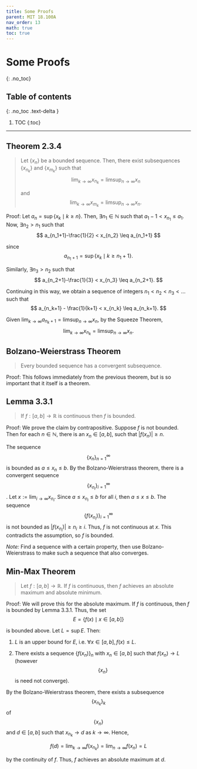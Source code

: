 ```yaml
---
title: Some Proofs
parent: MIT 18.100A
nav_order: 13
math: true
toc: true
---
```


# Some Proofs
{: .no_toc}

## Table of contents
{: .no_toc .text-delta }

1. TOC
{:toc}

---

## Theorem 2.3.4

> Let $\{x_n\}$ be a bounded sequence. Then, there exist subsequences $\{x_{n_k}\}$ and $\{x_{m_k}\}$ such that
> $$
\lim_{k\to \infty} x_{n_k} = \limsup_{n\to \infty} x_n
$$
> 
> and
> $$
\lim_{k\to \infty} x_{m_k} = \limsup_{n\to \infty} x_n.
$$

Proof: Let $a_n = \sup\{x_k \mid k\geq n\}.$ Then, $\exists n_1 \in \mathbb{N}$ such that $a_1 -1 < x_{n_1} \leq a_1$.  Now, $\exists n_2>n_1$ such that
$$
a_{n_1+1}-\frac{1}{2} < x_{n_2} \leq a_{n_1+1}
$$

since
$$
a_{n_1+1} = \sup \{x_k \mid k\geq n_1 +1\}.
$$

Similarly, $\exists n_3>n_2$ such that
$$
a_{n_2+1}-\frac{1}{3} < x_{n_3} \leq a_{n_2+1}.
$$

Continuing in this way, we obtain a sequence of integers $n_1< n_2 < n_3< \dots$ such that
$$
a_{n_k+1} - \frac{1}{k+1} < x_{n_k} \leq a_{n_k+1}.
$$

Given $\lim_{k\to \infty} a_{n_k +1} = \limsup_{n\to \infty} x_n$, by the Squeeze Theorem,
$$
\lim_{k\to \infty} x_{n_k} = \limsup_{n\to \infty} x_n.
$$

## Bolzano-Weierstrass Theorem

> Every bounded sequence has a convergent subsequence.

Proof: This follows immediately from the previous theorem, but is so important that it itself is a theorem. 

## Lemma 3.3.1

> If $f:[a,b]\to \mathbb{R}$ is continuous then $f$ is bounded.

Proof: We prove the claim by contrapositive. Suppose $f$ is not bounded. Then for each $n\in \mathbb{N}$, there is an $x_n\in [a,b]$, such that $\vert f(x_n)\vert \ge n$. 

The sequence $$\{x_n\}_{n=1}^{\infty}$$ is bounded as $a\le x_n\le b$. By the Bolzano-Weierstrass theorem, there is a convergent sequence $$\{x_{n_i}\}_{i=1}^{\infty}$$. Let $x:=\lim_{i\to\infty}x_{n_i}$. Since $a\le x_{n_i}\le b$ for all $i$, then $a\le x\le b$. The sequence $$\{f(x_{n_i})\}_{i=1}^{\infty}$$ is not bounded as $\vert f(x_{n_i})\vert \ge n_i\ge i$. Thus, $f$ is not continuous at $x$. This contradicts the assumption, so $f$ is bounded.

*Note:* Find a sequence with a certain property, then use Bolzano-Weierstrass to make such a sequence that also converges.

## Min-Max Theorem

> Let $f:[a,b]\to \mathbb{R}$. If $f$ is continuous, then $f$ achieves an absolute maximum and absolute minimum.


Proof: We will prove this for the absolute maximum. If $f$ is continuous, then $f$ is bounded by Lemma 3.3.1. Thus, the set
$$
E = \{f(x) \mid x\in [a,b]\}
$$

is bounded above. Let $L = \sup E$. Then:
1. $L$ is an upper bound for $E$, i.e. $\forall x\in [a,b], f(x)\leq L.$

2. There exists a sequence $\{f(x_n)\}_n$ with $x_n\in [a,b]$ such that $f(x_n) \to L$ (however $$\{x_n\}$$ is need not converge).

By the Bolzano-Weierstrass theorem, there exists a subsequence $$\{x_{n_k}\}_k$$ of $$\{x_n\}$$ and $d\in [a,b]$ such that $x_{n_k}\to d$ as $k\to \infty$. Hence,

$$
f(d) = \lim_{k\to \infty} f(x_{n_k}) = \lim_{n\to \infty} f(x_n) = L
$$

by the continuity of $f$. Thus, $f$ achieves an absolute maximum at $d$.
